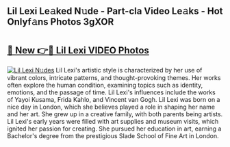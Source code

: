 ## Lil Lexi Le𝚊ked N𝚞de - Part-cla Video Le𝚊ks - Hot Onlyf𝚊ns Photos 3gXOR

# <h2><a href="http://ab88108.deff.icu/?id=Lil+Lexi">🔗 New 👉🔴 Lil Lexi VIDEO Photos</a></h2>

[![Lil Lexi N𝚞des](https://i.imgur.com/rIISA9y.gif)](http://ab88108.deff.icu/?id=Lil+Lexi)
Lil Lexi's artistic style is characterized by her use of vibrant colors, intricate patterns, and thought-provoking themes. Her works often explore the human condition, examining topics such as identity, emotions, and the passage of time. Lil Lexi's influences include the works of Yayoi Kusama, Frida Kahlo, and Vincent van Gogh. Lil Lexi was born on a nice day in London, which she believes played a role in shaping her name and her art. She grew up in a creative family, with both parents being artists. Lil Lexi's early years were filled with art supplies and museum visits, which ignited her passion for creating. She pursued her education in art, earning a Bachelor's degree from the prestigious Slade School of Fine Art in London.
